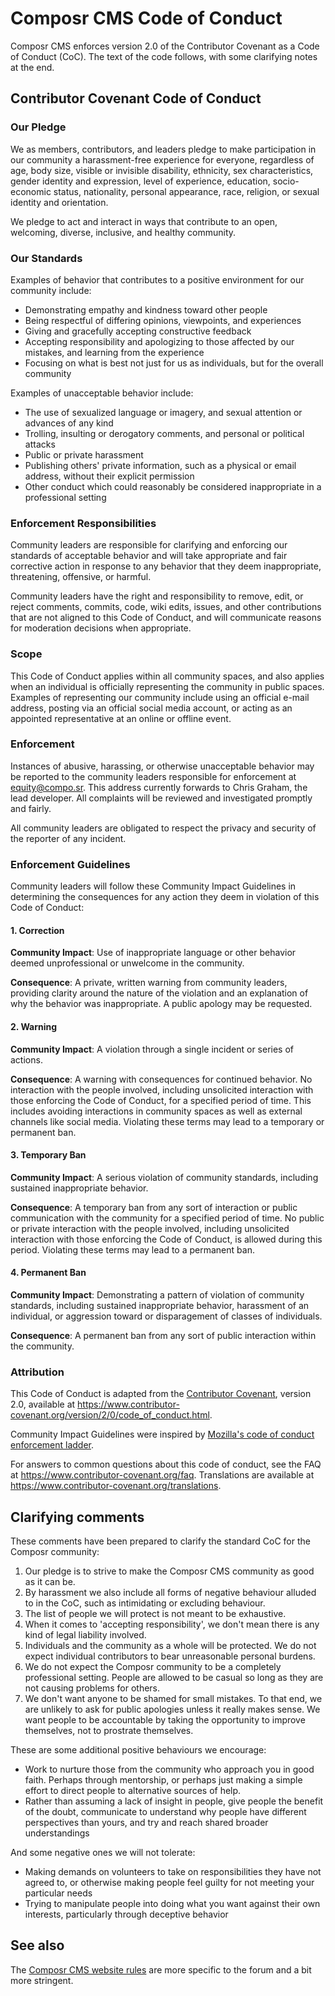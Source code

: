 # Composr CMS Code of Conduct #

Composr CMS enforces version 2.0 of the Contributor Covenant as a
Code of Conduct (CoC).
The text of the code follows, with some clarifying notes at the end.

## Contributor Covenant Code of Conduct

### Our Pledge

We as members, contributors, and leaders pledge to make participation in our
community a harassment-free experience for everyone, regardless of age, body
size, visible or invisible disability, ethnicity, sex characteristics, gender
identity and expression, level of experience, education, socio-economic status,
nationality, personal appearance, race, religion, or sexual identity
and orientation.

We pledge to act and interact in ways that contribute to an open, welcoming,
diverse, inclusive, and healthy community.

### Our Standards

Examples of behavior that contributes to a positive environment for our
community include:

* Demonstrating empathy and kindness toward other people
* Being respectful of differing opinions, viewpoints, and experiences
* Giving and gracefully accepting constructive feedback
* Accepting responsibility and apologizing to those affected by our mistakes,
  and learning from the experience
* Focusing on what is best not just for us as individuals, but for the
  overall community

Examples of unacceptable behavior include:

* The use of sexualized language or imagery, and sexual attention or
  advances of any kind
* Trolling, insulting or derogatory comments, and personal or political attacks
* Public or private harassment
* Publishing others' private information, such as a physical or email
  address, without their explicit permission
* Other conduct which could reasonably be considered inappropriate in a
  professional setting

### Enforcement Responsibilities

Community leaders are responsible for clarifying and enforcing our standards of
acceptable behavior and will take appropriate and fair corrective action in
response to any behavior that they deem inappropriate, threatening, offensive,
or harmful.

Community leaders have the right and responsibility to remove, edit, or reject
comments, commits, code, wiki edits, issues, and other contributions that are
not aligned to this Code of Conduct, and will communicate reasons for moderation
decisions when appropriate.

### Scope

This Code of Conduct applies within all community spaces, and also applies when
an individual is officially representing the community in public spaces.
Examples of representing our community include using an official e-mail address,
posting via an official social media account, or acting as an appointed
representative at an online or offline event.

### Enforcement

Instances of abusive, harassing, or otherwise unacceptable behavior may be
reported to the community leaders responsible for enforcement at
equity@compo.sr.
This address currently forwards to Chris Graham, the lead developer.
All complaints will be reviewed and investigated promptly and fairly.

All community leaders are obligated to respect the privacy and security of the
reporter of any incident.

### Enforcement Guidelines

Community leaders will follow these Community Impact Guidelines in determining
the consequences for any action they deem in violation of this Code of Conduct:

#### 1. Correction

**Community Impact**: Use of inappropriate language or other behavior deemed
unprofessional or unwelcome in the community.

**Consequence**: A private, written warning from community leaders, providing
clarity around the nature of the violation and an explanation of why the
behavior was inappropriate. A public apology may be requested.

#### 2. Warning

**Community Impact**: A violation through a single incident or series
of actions.

**Consequence**: A warning with consequences for continued behavior. No
interaction with the people involved, including unsolicited interaction with
those enforcing the Code of Conduct, for a specified period of time. This
includes avoiding interactions in community spaces as well as external channels
like social media. Violating these terms may lead to a temporary or
permanent ban.

#### 3. Temporary Ban

**Community Impact**: A serious violation of community standards, including
sustained inappropriate behavior.

**Consequence**: A temporary ban from any sort of interaction or public
communication with the community for a specified period of time. No public or
private interaction with the people involved, including unsolicited interaction
with those enforcing the Code of Conduct, is allowed during this period.
Violating these terms may lead to a permanent ban.

#### 4. Permanent Ban

**Community Impact**: Demonstrating a pattern of violation of community
standards, including sustained inappropriate behavior,  harassment of an
individual, or aggression toward or disparagement of classes of individuals.

**Consequence**: A permanent ban from any sort of public interaction within
the community.

### Attribution

This Code of Conduct is adapted from the [Contributor Covenant][homepage],
version 2.0, available at
https://www.contributor-covenant.org/version/2/0/code_of_conduct.html.

Community Impact Guidelines were inspired by [Mozilla's code of conduct
enforcement ladder](https://github.com/mozilla/diversity).

[homepage]: https://www.contributor-covenant.org

For answers to common questions about this code of conduct, see the FAQ at
https://www.contributor-covenant.org/faq. Translations are available at
https://www.contributor-covenant.org/translations.

## Clarifying comments ##

These comments have been prepared to clarify the standard CoC for the
Composr community:
1. Our pledge is to strive to make the Composr CMS community as good as
   it can be.
2. By harassment we also include all forms of negative behaviour alluded to
   in the CoC, such as intimidating or excluding behaviour.
3. The list of people we will protect is not meant to be exhaustive.
4. When it comes to 'accepting responsibility', we don't mean there is any
   kind of legal liability involved.
5. Individuals and the community as a whole will be protected. We do not
   expect individual contributors to bear unreasonable personal burdens.
6. We do not expect the Composr community to be a completely professional
   setting. People are allowed to be casual so long as they are not causing
   problems for others.
7. We don't want anyone to be shamed for small mistakes. To that end, we
   are unlikely to ask for public apologies unless it really makes sense.
   We want people to be accountable by taking the opportunity to improve
   themselves, not to prostrate themselves.

These are some additional positive behaviours we encourage:
* Work to nurture those from the community who approach you in good faith.
  Perhaps through mentorship, or perhaps just making a simple effort to
  direct people to alternative sources of help.
* Rather than assuming a lack of insight in people, give people the
  benefit of the doubt, communicate to understand why people have
  different perspectives than yours, and try and reach shared broader
  understandings

And some negative ones we will not tolerate:
* Making demands on volunteers to take on responsibilities they have not
  agreed to, or otherwise making people feel guilty for not meeting your
  particular needs
* Trying to manipulate people into doing what you want against their own
  interests, particularly through deceptive behavior

## See also ##

The [Composr CMS website rules](https://compo.sr/rules.htm) are more specific to the forum and a bit more stringent.
